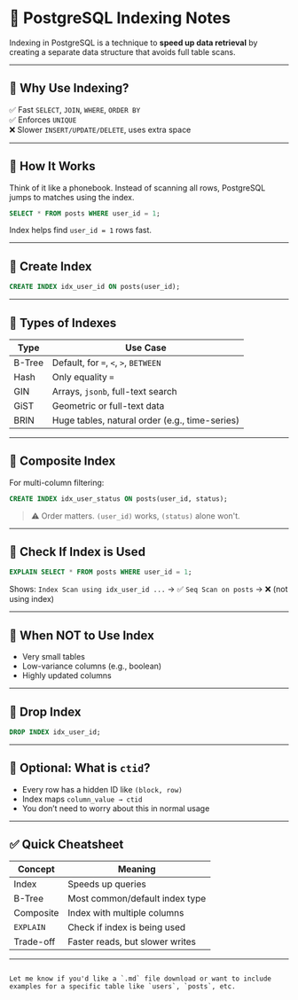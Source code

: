 
# 📘 PostgreSQL Indexing Notes

Indexing in PostgreSQL is a technique to **speed up data retrieval** by creating a separate data structure that avoids full table scans.

---

## 🔹 Why Use Indexing?

✅ Fast `SELECT`, `JOIN`, `WHERE`, `ORDER BY`  
✅ Enforces `UNIQUE`  
❌ Slower `INSERT/UPDATE/DELETE`, uses extra space

---

## 🔹 How It Works

Think of it like a phonebook. Instead of scanning all rows, PostgreSQL jumps to matches using the index.

```sql
SELECT * FROM posts WHERE user_id = 1;
````

Index helps find `user_id = 1` rows fast.

---

## 🔹 Create Index

```sql
CREATE INDEX idx_user_id ON posts(user_id);
```

---

## 🔹 Types of Indexes

| Type   | Use Case                                       |
| ------ | ---------------------------------------------- |
| B-Tree | Default, for `=`, `<`, `>`, `BETWEEN`          |
| Hash   | Only equality `=`                              |
| GIN    | Arrays, `jsonb`, full-text search              |
| GiST   | Geometric or full-text data                    |
| BRIN   | Huge tables, natural order (e.g., time-series) |

---

## 🔹 Composite Index

For multi-column filtering:

```sql
CREATE INDEX idx_user_status ON posts(user_id, status);
```

> ⚠️ Order matters. `(user_id)` works, `(status)` alone won't.

---

## 🔹 Check If Index is Used

```sql
EXPLAIN SELECT * FROM posts WHERE user_id = 1;
```

Shows:
`Index Scan using idx_user_id ...` → ✅
`Seq Scan on posts` → ❌ (not using index)

---

## 🔹 When NOT to Use Index

* Very small tables
* Low-variance columns (e.g., boolean)
* Highly updated columns

---

## 🔹 Drop Index

```sql
DROP INDEX idx_user_id;
```

---

## 🧠 Optional: What is `ctid`?

* Every row has a hidden ID like `(block, row)`
* Index maps `column_value → ctid`
* You don’t need to worry about this in normal usage

---

## ✅ Quick Cheatsheet

| Concept   | Meaning                         |
| --------- | ------------------------------- |
| Index     | Speeds up queries               |
| B-Tree    | Most common/default index type  |
| Composite | Index with multiple columns     |
| `EXPLAIN` | Check if index is being used    |
| Trade-off | Faster reads, but slower writes |

---

```

Let me know if you'd like a `.md` file download or want to include examples for a specific table like `users`, `posts`, etc.
```
